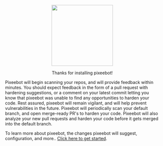 

<p align="center">
  <img src="/img/0-Icon-Trimmed.png" width="200px" />
</p>

<p align="center" style={{fontSize: '3em', fontWeight: 'bold'}} >Thanks for installing pixeebot!</p>

Pixeebot will begin scanning your repos, and will provide feedback within minutes. You should expect feedback in the form of a pull request with hardening suggestions, or a comment on your latest commit letting you know that pixeebot was unable to find any opportunities to harden your code. Rest assured, pixeebot will remain vigilant, and will help prevent vulnerabilities in the future. Pixeebot will periodically scan your default branch, and open merge-ready PR's to harden your code. Pixeebot will also analyze your new pull requests and harden your code before it gets merged into the default branch.

To learn more about pixeebot, the changes pixeebot will suggest, configuration, and more.. [Click here to get started](/getting-started).

